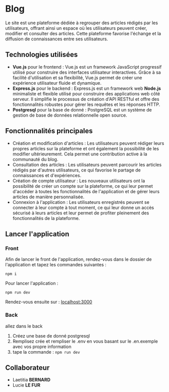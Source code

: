 # **Blog**

Le site est une plateforme dédiée à regrouper des articles rédigés par les utilisateurs, offrant ainsi un espace où les utilisateurs peuvent créer, modifier et consulter des articles. Cette plateforme favorise l'échange et la diffusion de connaissances entre ses utilisateurs.
## Technologies utilisées

- **Vue.js** pour le frontend : Vue.js est un framework JavaScript progressif utilisé pour construire des interfaces utilisateur interactives. Grâce à sa facilité d'utilisation et sa flexibilité, Vue.js permet de créer une expérience utilisateur fluide et dynamique.
- **Express.js** pour le backend : Express.js est un framework web **Node.js** minimaliste et flexible utilisé pour construire des applications web côté serveur. Il simplifie le processus de création d'API RESTful et offre des fonctionnalités robustes pour gérer les requêtes et les réponses HTTP.
- **Postgresql** pour la base de donné : PostgreSQL est un système de gestion de base de données relationnelle open source.
  
## Fonctionnalités principales

- Création et modification d'articles : Les utilisateurs peuvent rédiger leurs propres articles sur la plateforme et ont également la possibilité de les modifier ultérieurement. Cela permet une contribution active à la communauté du blog.
- Consultation des articles : Les utilisateurs peuvent parcourir les articles rédigés par d'autres utilisateurs, ce qui favorise le partage de connaissances et d'expériences.
- Création de compte utilisateur : Les nouveaux utilisateurs ont la possibilité de créer un compte sur la plateforme, ce qui leur permet d'accéder à toutes les fonctionnalités de l'application et de gérer leurs articles de manière personnalisée.
- Connexion à l'application : Les utilisateurs enregistrés peuvent se connecter à leur compte à tout moment, ce qui leur donne un accès sécurisé à leurs articles et leur permet de profiter pleinement des fonctionnalités de la plateforme.

## Lancer l'application 
### Front
Afin de lancer le front de l'application, rendez-vous dans le dossier de l'application et tapez les commandes suivantes :

`npm i`

Pour lancer l'application :

`npm run dev`

Rendez-vous ensuite sur :
[localhost:3000](http://localhost:3000)
### Back
allez dans le back
1. Créez une base de donné postgresql
2. Remplisez crée et rempliser le .env en vous basant sur le .en.exemple avec vos propre information
3. tape la commande : `npm run dev`

## Collaborateur

- Laetitia **BERNARD**
- Lucie **LE FUR**
